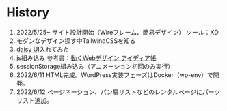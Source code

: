 # History

1. 2022/5/25~ サイト設計開始（Wireフレーム、簡易デザイン） ツール：XD
2. モダンなデザイン探す中TailwindCSSを知る
3. [daisy UI](https://daisyui.com/)入れてみた
4. js組み込み 参考書：[動くWebデザイン
アイディア帳](https://coco-factory.jp/ugokuweb/)
5. sessionStorage組み込み（アニメーション初回のみ実行）
6. 2022/6/11 HTML完成。WordPress実装フェーズはDocker（wp-env）で開発。
7. 2022/6/12 ページネーション、パン屑リストなどのレンタルページにパーツリスト追加。
